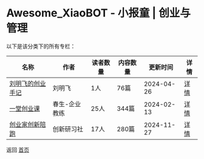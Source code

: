 # Awesome_XiaoBOT - 小报童 | 创业与管理

以下是该分类下的所有专栏：

| 名称 | 作者 | 读者数量 | 内容数量 | 更新时间 | 详情 |
|------|------|----------|----------|----------|------|
| [刘明飞的创业手记](https://xiaobot.net/p/daobi?refer=0b133df9-27dc-423b-8101-639049001c13) | 刘明飞 | 1人 | 76篇 |  2024-04-26 | [详情](data/daobi.md) |
| [一堂创业课](https://xiaobot.net/p/wcs918?refer=0b133df9-27dc-423b-8101-639049001c13) | 春生-企业教练 | 25人 | 344篇 |  2024-02-13 | [详情](data/wcs918.md) |
| [创业家创新陪跑](https://xiaobot.net/p/qch20121212?refer=0b133df9-27dc-423b-8101-639049001c13) | 创新研习社 | 17人 | 280篇 |  2024-11-27 | [详情](data/qch20121212.md) |


返回 [首页](../README.md)

